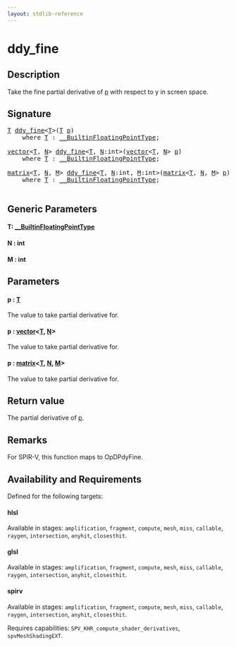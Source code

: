 ```yaml
---
layout: stdlib-reference
---
```


# ddy\_fine

## Description

Take the fine partial derivative of <span class='code'><a href="ddy_fine.md#decl-p" class="code_param">p</a></span> with respect to y in screen space.



## Signature 

<pre>
<a href="ddy_fine.md#typeparam-T" class="code_type">T</a> <a href="ddy_fine.md">ddy_fine</a>&lt;<a href="ddy_fine.md#typeparam-T" class="code_type">T</a>&gt;(<a href="ddy_fine.md#typeparam-T" class="code_type">T</a> <a href="ddy_fine.md#decl-p" class="code_param">p</a>)
    <span class='code_keyword'>where</span> <a href="ddy_fine.md#typeparam-T" class="code_type">T</a> : <a href="../interfaces/0_builtinfloatingpointtype-029hm/index.md" class="code_type">__BuiltinFloatingPointType</a>;

<a href="../types/vector/index.md" class="code_type">vector</a>&lt;<a href="ddy_fine.md#typeparam-T" class="code_type">T</a>, <a href="ddy_fine.md#decl-N" class="code_var">N</a>&gt; <a href="ddy_fine.md">ddy_fine</a>&lt;<a href="ddy_fine.md#typeparam-T" class="code_type">T</a>, <a href="ddy_fine.md#decl-N" class="code_var">N</a>:<span class="code_keyword">int</span>&gt;(<a href="../types/vector/index.md" class="code_type">vector</a>&lt;<a href="ddy_fine.md#typeparam-T" class="code_type">T</a>, <a href="ddy_fine.md#decl-N" class="code_var">N</a>&gt; <a href="ddy_fine.md#decl-p" class="code_param">p</a>)
    <span class='code_keyword'>where</span> <a href="ddy_fine.md#typeparam-T" class="code_type">T</a> : <a href="../interfaces/0_builtinfloatingpointtype-029hm/index.md" class="code_type">__BuiltinFloatingPointType</a>;

<a href="../types/matrix/index.md" class="code_type">matrix</a>&lt;<a href="ddy_fine.md#typeparam-T" class="code_type">T</a>, <a href="ddy_fine.md#decl-N" class="code_var">N</a>, <a href="ddy_fine.md#decl-M" class="code_var">M</a>&gt; <a href="ddy_fine.md">ddy_fine</a>&lt;<a href="ddy_fine.md#typeparam-T" class="code_type">T</a>, <a href="ddy_fine.md#decl-N" class="code_var">N</a>:<span class="code_keyword">int</span>, <a href="ddy_fine.md#decl-M" class="code_var">M</a>:<span class="code_keyword">int</span>&gt;(<a href="../types/matrix/index.md" class="code_type">matrix</a>&lt;<a href="ddy_fine.md#typeparam-T" class="code_type">T</a>, <a href="ddy_fine.md#decl-N" class="code_var">N</a>, <a href="ddy_fine.md#decl-M" class="code_var">M</a>&gt; <a href="ddy_fine.md#decl-p" class="code_param">p</a>)
    <span class='code_keyword'>where</span> <a href="ddy_fine.md#typeparam-T" class="code_type">T</a> : <a href="../interfaces/0_builtinfloatingpointtype-029hm/index.md" class="code_type">__BuiltinFloatingPointType</a>;

</pre>

## Generic Parameters

####  <a id="typeparam-T"></a>T: [\_\_BuiltinFloatingPointType](../interfaces/0_builtinfloatingpointtype-029hm/index.md)
####  <a id="decl-N"></a>N  : int
####  <a id="decl-M"></a>M  : int

## Parameters

####  <a id="decl-p"></a>p  : [T](ddy_fine.md#typeparam-T)
The value to take partial derivative for.

####  <a id="decl-p"></a>p  : [vector](../types/vector/index.md)\<[T](../types/vector/index.md#typeparam-T), [N](../types/vector/index.md#decl-N)\>
The value to take partial derivative for.

####  <a id="decl-p"></a>p  : [matrix](../types/matrix/index.md)\<[T](../types/matrix/t-0.md), [N](../types/matrix/index.md#decl-N), [M](../types/matrix/index.md#decl-M)\>
The value to take partial derivative for.


## Return value
The partial derivative of <span class='code'><a href="ddy_fine.md#decl-p" class="code_param">p</a></span>.

## Remarks
For SPIR-V, this function maps to <span class='code'>OpDPdyFine</span>.


## Availability and Requirements

Defined for the following targets:

#### hlsl
Available in stages: `amplification`, `fragment`, `compute`, `mesh`, `miss`, `callable`, `raygen`, `intersection`, `anyhit`, `closesthit`.

#### glsl
Available in stages: `amplification`, `fragment`, `compute`, `mesh`, `miss`, `callable`, `raygen`, `intersection`, `anyhit`, `closesthit`.

#### spirv
Available in stages: `amplification`, `fragment`, `compute`, `mesh`, `miss`, `callable`, `raygen`, `intersection`, `anyhit`, `closesthit`.

Requires capabilities: `SPV_KHR_compute_shader_derivatives`, `spvMeshShadingEXT`.



<script>
// Fix .md links to .html when on ReadTheDocs
if (window.location.hostname.includes('readthedocs') || 
    window.location.hostname.includes('rtfd.io')) {
  document.addEventListener('DOMContentLoaded', function() {
    const links = document.querySelectorAll('a');
    links.forEach(link => {
      const href = link.getAttribute('href');
      if (href && href.includes('.md')) {
        // This regex will handle .md links with or without fragment identifiers or query parameters
        link.href = link.href.replace(/(.+)\.md(#[^?]*)?(\?.*)?$/, '$1.html$2$3');
      }
    });
  });
}
</script>
